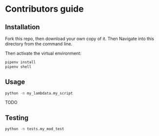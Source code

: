 # Contributors guide

## Installation

Fork this repo, then download your own copy of it. Then 
Navigate into this directory from the command line.

Then activate the virtual environment:

```sh
pipenv install
pipenv shell
```

## Usage
```sh
python -m my_lambdata.my_script
```
TODO

## Testing
```sh
python -m tests.my_mod_test
```